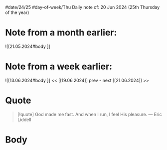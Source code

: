 
#date/24/25
#day-of-week/Thu
Daily note of: 20 Jun 2024 (25th Thursday of the year)

# Note from a month earlier:
![[21.05.2024#body ]]

# Note from a week earlier:
![[13.06.2024#body ]]
 << [[19.06.2024]] prev - next [[21.06.2024]] >>
# Quote

> [!quote] God made me fast. And when I run, I feel His pleasure.
> — Eric Liddell
# Body

